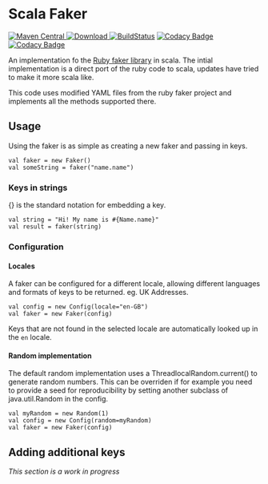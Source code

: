# Scala Faker

[![Maven Central](https://maven-badges.herokuapp.com/maven-central/com.andrewmccall.faker/scala-faker_2.12/badge.svg)](https://maven-badges.herokuapp.com/maven-central/com.andrewmccall.fakerl/scala-faker_2.12)[ ![Download](https://api.bintray.com/packages/andrewmccall/maven/scala-faker/images/download.svg) ](https://bintray.com/andrewmccall/maven/scala-faker/_latestVersion) [![BuildStatus](https://travis-ci.com/andrewmccall/scala-faker.svg?branch=master)](https://travis-ci.com/andrewmccall/scala-faker.svg?branch=master) [![Codacy Badge](https://api.codacy.com/project/badge/Coverage/a2a7e12bd5aa48109ded58c3675fdf42)](https://www.codacy.com/app/andrewmccall/scala-faker?utm_source=github.com&utm_medium=referral&utm_content=andrewmccall/scala-faker&utm_campaign=Badge_Coverage) [![Codacy Badge](https://api.codacy.com/project/badge/Grade/a2a7e12bd5aa48109ded58c3675fdf42)](https://www.codacy.com/app/andrewmccall/scala-faker?utm_source=github.com&amp;utm_medium=referral&amp;utm_content=andrewmccall/scala-faker&amp;utm_campaign=Badge_Grade)

An implementation fo the [Ruby faker library](https://github.com/stympy/faker) in scala. The intial implementation is a direct port of the ruby code to 
scala, updates have tried to make it more scala like. 

This code uses modified YAML files from the ruby faker project and implements all the methods supported there.

## Usage

Using the faker is as simple as creating a new faker and passing in keys. 

    val faker = new Faker()
    val someString = faker("name.name")

### Keys in strings
{} is the standard notation for embedding a key. 

    val string = "Hi! My name is #{Name.name}"
    val result = faker(string)

### Configuration

#### Locales
A faker can be configured for a different locale, allowing different languages and formats of keys to be returned. eg. UK Addresses.

    val config = new Config(locale="en-GB")
    val faker = new Faker(config)
    
Keys that are not found in the selected locale are automatically looked up in the `en` locale.

#### Random implementation
The default random implementation uses a ThreadlocalRandom.current() to generate random numbers. This can be overriden 
if for example you need to provide a seed for reproducibility by setting another subclass of java.util.Random in the 
config.

    val myRandom = new Random(1)
    val config = new Config(random=myRandom)
    val faker = new Faker(config) 
    
    
## Adding additional keys

_This section is a work in progress_

